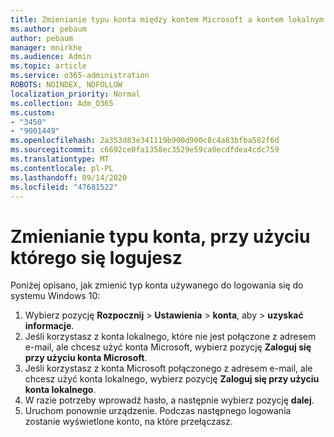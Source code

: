 ```yaml
---
title: Zmienianie typu konta między kontem Microsoft a kontem lokalnym
ms.author: pebaum
author: pebaum
manager: mnirkhe
ms.audience: Admin
ms.topic: article
ms.service: o365-administration
ROBOTS: NOINDEX, NOFOLLOW
localization_priority: Normal
ms.collection: Adm_O365
ms.custom:
- "3450"
- "9001449"
ms.openlocfilehash: 2a353d83e341119b900d900c8c4a83bfba582f6d
ms.sourcegitcommit: c6692ce0fa1358ec3529e59ca0ecdfdea4cdc759
ms.translationtype: MT
ms.contentlocale: pl-PL
ms.lasthandoff: 09/14/2020
ms.locfileid: "47681522"
---
```

# <a name="change-the-account-type-that-you-sign-in-with"></a>Zmienianie typu konta, przy użyciu którego się logujesz

Poniżej opisano, jak zmienić typ konta używanego do logowania się do systemu Windows 10:

1. Wybierz pozycję **Rozpocznij**  >  **Ustawienia**  >  **konta**, aby  >  **uzyskać informacje**.
2. Jeśli korzystasz z konta lokalnego, które nie jest połączone z adresem e-mail, ale chcesz użyć konta Microsoft, wybierz pozycję **Zaloguj się przy użyciu konta Microsoft**.
3. Jeśli korzystasz z konta Microsoft połączonego z adresem e-mail, ale chcesz użyć konta lokalnego, wybierz pozycję **Zaloguj się przy użyciu konta lokalnego**.
4. W razie potrzeby wprowadź hasło, a następnie wybierz pozycję **dalej**.
5. Uruchom ponownie urządzenie. Podczas następnego logowania zostanie wyświetlone konto, na które przełączasz.